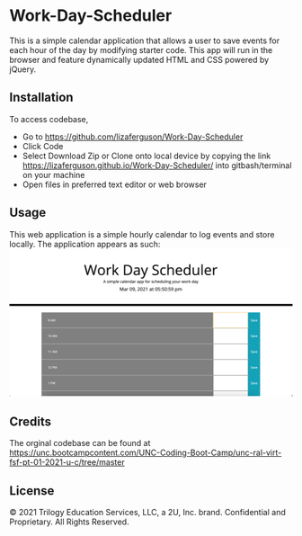 # Work-Day-Scheduler

This is a simple calendar application that allows a user to save events for each hour of the day by modifying starter code. This app will run in the browser and feature dynamically updated HTML and CSS powered by jQuery.

## Installation
To access codebase,

* Go to https://github.com/lizaferguson/Work-Day-Scheduler
* Click Code
* Select Download Zip or Clone onto local device by copying the link https://lizaferguson.github.io/Work-Day-Scheduler/ into gitbash/terminal on your machine
* Open files in preferred text editor or web browser

## Usage
This web application is a simple hourly calendar to log events and store locally. The application appears as such:
![Image of application.](assets/images/app_image.png)

## Credits
The orginal codebase can be found at https://unc.bootcampcontent.com/UNC-Coding-Boot-Camp/unc-ral-virt-fsf-pt-01-2021-u-c/tree/master

## License
© 2021 Trilogy Education Services, LLC, a 2U, Inc. brand. Confidential and Proprietary. All Rights Reserved.